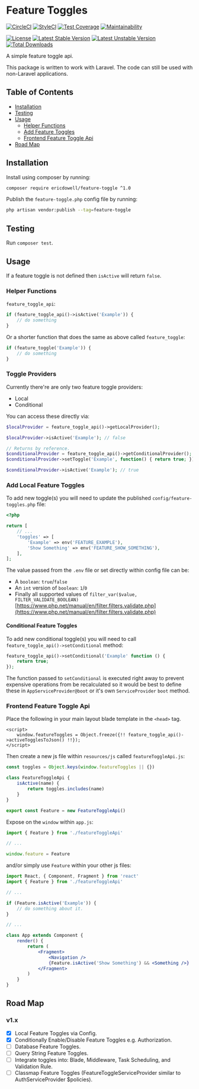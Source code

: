 # Feature Toggles
[![CircleCI](https://circleci.com/gh/ericdowell/feature-toggle.svg?style=svg)](https://circleci.com/gh/ericdowell/feature-toggle)
[![StyleCI](https://github.styleci.io/repos/201544436/shield?branch=master)](https://github.styleci.io/repos/201544436)
[![Test Coverage](https://api.codeclimate.com/v1/badges/78a76b330bb8654c44ff/test_coverage)](https://codeclimate.com/github/ericdowell/feature-toggle/test_coverage)
[![Maintainability](https://api.codeclimate.com/v1/badges/78a76b330bb8654c44ff/maintainability)](https://codeclimate.com/github/ericdowell/feature-toggle/maintainability)

[![License](https://poser.pugx.org/ericdowell/feature-toggle/license?format=flat-square)](https://packagist.org/packages/ericdowell/feature-toggle)
[![Latest Stable Version](https://poser.pugx.org/ericdowell/feature-toggle/version?format=flat-square)](https://packagist.org/packages/ericdowell/feature-toggle)
[![Latest Unstable Version](https://poser.pugx.org/ericdowell/feature-toggle/v/unstable?format=flat-square)](https://packagist.org/packages/ericdowell/feature-toggle)
[![Total Downloads](https://poser.pugx.org/ericdowell/feature-toggle/downloads?format=flat-square)](https://packagist.org/packages/ericdowell/feature-toggle)

A simple feature toggle api.

This package is written to work with Laravel. The code can still be used with non-Laravel applications.

## Table of Contents
- [Installation](#installation)
- [Testing](#testing)
- [Usage](#usage)
    - [Helper Functions](#helper-functions)
    - [Add Feature Toggles](#add-feature-toggles)
    - [Frontend Feature Toggle Api](#frontend-feature-toggle-api)
- [Road Map](#road-map)

## Installation
Install using composer by running:
```bash
composer require ericdowell/feature-toggle ^1.0
```

Publish the `feature-toggle.php` config file by running:
```bash
php artisan vendor:publish --tag=feature-toggle
```

## Testing
Run `composer test`.

## Usage
If a feature toggle is not defined then `isActive` will return `false`.

### Helper Functions
`feature_toggle_api`:
```php
if (feature_toggle_api()->isActive('Example')) {
    // do something
}
```
Or a shorter function that does the same as above called `feature_toggle`:
```php
if (feature_toggle('Example')) {
    // do something
}
```

### Toggle Providers
Currently there're are only two feature toggle providers:
- Local
- Conditional

You can access these directly via:
```php
$localProvider = feature_toggle_api()->getLocalProvider();

$localProvider->isActive('Example'); // false

// Returns by reference.
$conditionalProvider = feature_toggle_api()->getConditionalProvider();
$conditionalProvider->setToggle('Example', function() { return true; });

$conditionalProvider->isActive('Example'); // true
```

### Add Local Feature Toggles
To add new toggle(s) you will need to update the published `config/feature-toggles.php` file:
```php
<?php

return [
    // ...
    'toggles' => [
        'Example' => env('FEATURE_EXAMPLE'),
        'Show Something' => env('FEATURE_SHOW_SOMETHING'),
    ],
];
```
The value passed from the `.env` file or set directly within config file can be:
- A `boolean`: `true`/`false`
- An `int` version of `boolean`: `1`/`0`
- Finally all supported values of  `filter_var($value, FILTER_VALIDATE_BOOLEAN)` [https://www.php.net/manual/en/filter.filters.validate.php](https://www.php.net/manual/en/filter.filters.validate.php)

#### Conditional Feature Toggles
To add new conditional toggle(s) you will need to call `feature_toggle_api()->setConditional` method:
```php
feature_toggle_api()->setConditional('Example' function () {
    return true;
});
```

The function passed to `setConditional` is executed right away to prevent expensive operations from be recalculated
so it would be best to define these in `AppServiceProvider@boot` or it's own `ServiceProvider` `boot` method.

### Frontend Feature Toggle Api
Place the following in your main layout blade template in the `<head>` tag.
```blade
<script>
    window.featureToggles = Object.freeze({!! feature_toggle_api()->activeTogglesToJson() !!});
</script>
```

Then create a new js file within `resources/js` called `featureToggleApi.js`:
```js
const toggles = Object.keys(window.featureToggles || {})

class FeatureToggleApi {
    isActive(name) {
        return toggles.includes(name)
    }
}

export const Feature = new FeatureToggleApi()
```

Expose on the `window` within `app.js`:
```js
import { Feature } from './featureToggleApi'

// ...

window.feature = Feature
```

and/or simply use `Feature` within your other js files:
```jsx
import React, { Component, Fragment } from 'react'
import { Feature } from './featureToggleApi'

// ...

if (Feature.isActive('Example')) {
    // do something about it.
}

// ...

class App extends Component {
    render() {
        return (
            <Fragment>
                <Navigation />
                {Feature.isActive('Show Something') && <Something />}
            </Fragment>
        )
    }
}
```

## Road Map
### v1.x
- [x] Local Feature Toggles via Config.
- [x] Conditionally Enable/Disable Feature Toggles e.g. Authorization.
- [ ] Database Feature Toggles.
- [ ] Query String Feature Toggles.
- [ ] Integrate toggles into: Blade, Middleware, Task Scheduling, and Validation Rule.
- [ ] Classmap Feature Toggles (FeatureToggleServiceProvider similar to AuthServiceProvider $policies).